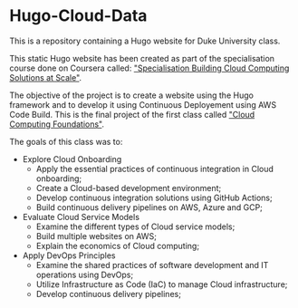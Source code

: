 # Hugo-Cloud-Data
This is a repository containing a Hugo website for Duke University class.

This static Hugo website has been created as part of the specialisation course done on Coursera called: ["Specialisation Building Cloud Computing Solutions at Scale"](https://www.coursera.org/specializations/building-cloud-computing-solutions-at-scale).

The objective of the project is to create a website using the Hugo framework and to develop it using Continuous Deployement using AWS Code Build. This is the final project of the first 
class called ["Cloud Computing Foundations"](https://www.coursera.org/learn/cloud-computing-foundations-duke/home/info).

The goals of this class was to:
* Explore Cloud Onboarding
    * Apply the essential practices of continuous integration in Cloud onboarding;
    * Create a Cloud-based development environment;
    * Develop continuous integration solutions using GitHub Actions;
    * Build continuous delivery pipelines on AWS, Azure and GCP;
* Evaluate Cloud Service Models
    * Examine the different types of Cloud service models;
    * Build multiple websites on AWS;
    * Explain the economics of Cloud computing;
* Apply DevOps Principles
    * Examine the shared practices of software development and IT operations using DevOps;
    * Utilize Infrastructure as Code (IaC) to manage Cloud infrastructure;
    * Develop continuous delivery pipelines;
